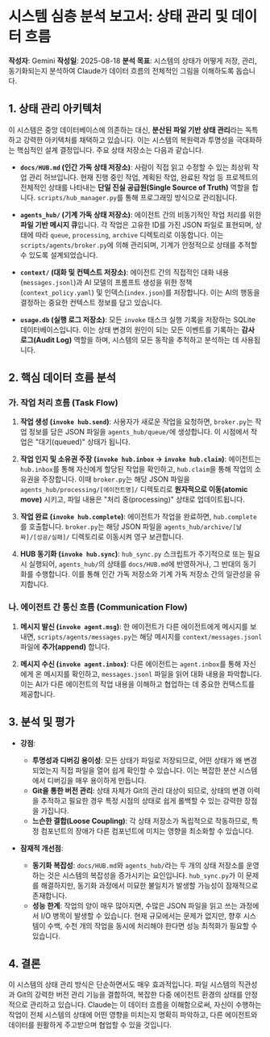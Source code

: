 # 시스템 심층 분석 보고서: 상태 관리 및 데이터 흐름

**작성자**: Gemini
**작성일**: 2025-08-18
**분석 목표**: 시스템의 상태가 어떻게 저장, 관리, 동기화되는지 분석하여 Claude가 데이터 흐름의 전체적인 그림을 이해하도록 돕습니다.

## 1. 상태 관리 아키텍처

이 시스템은 중앙 데이터베이스에 의존하는 대신, **분산된 파일 기반 상태 관리**라는 독특하고 강력한 아키텍처를 채택하고 있습니다. 이는 시스템의 복원력과 투명성을 극대화하는 핵심적인 설계 결정입니다. 주요 상태 저장소는 다음과 같습니다.

-   **`docs/HUB.md` (인간 가독 상태 저장소)**: 사람이 직접 읽고 수정할 수 있는 최상위 작업 관리 허브입니다. 현재 진행 중인 작업, 계획된 작업, 완료된 작업 등 프로젝트의 전체적인 상태를 나타내는 **단일 진실 공급원(Single Source of Truth)** 역할을 합니다. `scripts/hub_manager.py`를 통해 프로그래밍 방식으로 관리됩니다.

-   **`agents_hub/` (기계 가독 상태 저장소)**: 에이전트 간의 비동기적인 작업 처리를 위한 **파일 기반 메시지 큐**입니다. 각 작업은 고유한 ID를 가진 JSON 파일로 표현되며, 상태에 따라 `queue`, `processing`, `archive` 디렉토리로 이동합니다. 이는 `scripts/agents/broker.py`에 의해 관리되며, 기계가 안정적으로 상태를 추적할 수 있도록 설계되었습니다.

-   **`context/` (대화 및 컨텍스트 저장소)**: 에이전트 간의 직접적인 대화 내용(`messages.jsonl`)과 AI 모델의 프롬프트 생성을 위한 정책(`context_policy.yaml`) 및 인덱스(`index.json`)를 저장합니다. 이는 AI의 행동을 결정하는 중요한 컨텍스트 정보를 담고 있습니다.

-   **`usage.db` (실행 로그 저장소)**: 모든 `invoke` 태스크 실행 기록을 저장하는 SQLite 데이터베이스입니다. 이는 상태 변경의 원인이 되는 모든 이벤트를 기록하는 **감사 로그(Audit Log)** 역할을 하며, 시스템의 모든 동작을 추적하고 분석하는 데 사용됩니다.

## 2. 핵심 데이터 흐름 분석

### 가. 작업 처리 흐름 (Task Flow)

1.  **작업 생성 (`invoke hub.send`)**: 사용자가 새로운 작업을 요청하면, `broker.py`는 작업 정보를 담은 JSON 파일을 `agents_hub/queue/`에 생성합니다. 이 시점에서 작업은 "대기(queued)" 상태가 됩니다.

2.  **작업 인지 및 소유권 주장 (`invoke hub.inbox` -> `invoke hub.claim`)**: 에이전트는 `hub.inbox`를 통해 자신에게 할당된 작업을 확인하고, `hub.claim`을 통해 작업의 소유권을 주장합니다. 이때 `broker.py`는 해당 JSON 파일을 `agents_hub/processing/[에이전트명]/` 디렉토리로 **원자적으로 이동(atomic move)** 시키고, 파일 내용은 "처리 중(processing)" 상태로 업데이트됩니다.

3.  **작업 완료 (`invoke hub.complete`)**: 에이전트가 작업을 완료하면, `hub.complete`를 호출합니다. `broker.py`는 해당 JSON 파일을 `agents_hub/archive/[날짜]/[성공/실패]/` 디렉토리로 이동시켜 영구 보관합니다.

4.  **HUB 동기화 (`invoke hub.sync`)**: `hub_sync.py` 스크립트가 주기적으로 또는 필요시 실행되어, `agents_hub/`의 상태를 `docs/HUB.md`에 반영하거나, 그 반대의 동기화를 수행합니다. 이를 통해 인간 가독 저장소와 기계 가독 저장소 간의 일관성을 유지합니다.

### 나. 에이전트 간 통신 흐름 (Communication Flow)

1.  **메시지 발신 (`invoke agent.msg`)**: 한 에이전트가 다른 에이전트에게 메시지를 보내면, `scripts/agents/messages.py`는 해당 메시지를 `context/messages.jsonl` 파일에 **추가(append)** 합니다.

2.  **메시지 수신 (`invoke agent.inbox`)**: 다른 에이전트는 `agent.inbox`를 통해 자신에게 온 메시지를 확인하고, `messages.jsonl` 파일을 읽어 대화 내용을 파악합니다. 이는 AI가 다른 에이전트의 작업 내용을 이해하고 협업하는 데 중요한 컨텍스트를 제공합니다.

## 3. 분석 및 평가

-   **강점**:
    -   **투명성과 디버깅 용이성**: 모든 상태가 파일로 저장되므로, 어떤 상태가 왜 변경되었는지 직접 파일을 열어 쉽게 확인할 수 있습니다. 이는 복잡한 분산 시스템에서 디버깅을 매우 용이하게 만듭니다.
    -   **Git을 통한 버전 관리**: 상태 자체가 Git의 관리 대상이 되므로, 상태의 변경 이력을 추적하고 필요한 경우 특정 시점의 상태로 쉽게 롤백할 수 있는 강력한 장점을 가집니다.
    -   **느슨한 결합(Loose Coupling)**: 각 상태 저장소가 독립적으로 작동하므로, 특정 컴포넌트의 장애가 다른 컴포넌트에 미치는 영향을 최소화할 수 있습니다.

-   **잠재적 개선점**:
    -   **동기화 복잡성**: `docs/HUB.md`와 `agents_hub/`라는 두 개의 상태 저장소를 운영하는 것은 시스템의 복잡성을 증가시키는 요인입니다. `hub_sync.py`가 이 문제를 해결하지만, 동기화 과정에서 미묘한 불일치가 발생할 가능성이 잠재적으로 존재합니다.
    -   **성능 한계**: 작업의 양이 매우 많아지면, 수많은 JSON 파일을 읽고 쓰는 과정에서 I/O 병목이 발생할 수 있습니다. 현재 규모에서는 문제가 없지만, 향후 시스템이 수백, 수천 개의 작업을 동시에 처리해야 한다면 성능 최적화가 필요할 수 있습니다.

## 4. 결론

이 시스템의 상태 관리 방식은 단순하면서도 매우 효과적입니다. 파일 시스템의 직관성과 Git의 강력한 버전 관리 기능을 결합하여, 복잡한 다중 에이전트 환경의 상태를 안정적으로 관리하고 있습니다. Claude는 이 데이터 흐름을 이해함으로써, 자신이 수행하는 작업이 전체 시스템의 상태에 어떤 영향을 미치는지 명확히 파악하고, 다른 에이전트와 데이터를 원활하게 주고받으며 협업할 수 있을 것입니다.
